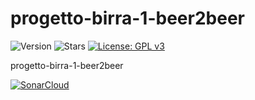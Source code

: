 # progetto-birra-1-beer2beer
![Version](https://img.shields.io/badge/version-1.0.0-success)
![Stars](https://img.shields.io/github/stars/UnimibSoftEngCourse2022/progetto-birra-1-beer2beer)
[![License: GPL v3](https://img.shields.io/badge/License-GPLv3-blue.svg)](https://www.gnu.org/licenses/gpl-3.0) 

progetto-birra-1-beer2beer

[![SonarCloud](https://sonarcloud.io/images/project_badges/sonarcloud-white.svg)](https://sonarcloud.io/summary/new_code?id=UnimibSoftEngCourse2022_progetto-birra-1-beer2beer)
